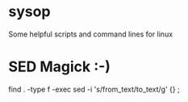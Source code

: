 # sysop
Some helpful scripts and command lines for linux

# SED Magick :-)
find . -type f -exec sed -i 's/from_text/to_text/g' {} \;
